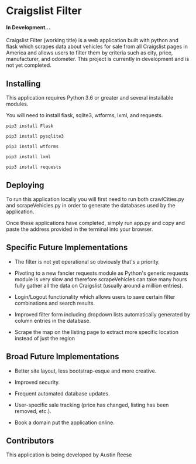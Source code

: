 # Craigslist Filter
#### In Development...

Craigslist Filter (working title) is a web application built with python and flask which scrapes data about vehicles for sale from all Craigslist pages in America and allows users to filter them by criteria such as city, price, manufacturer, and odometer. This project is currently in development and is not yet completed.

## Installing

This application requires Python 3.6 or greater and several installable modules.

You will need to install flask, sqlite3, wtforms, lxml, and requests.

```
pip3 install Flask
```
```
pip3 install pysqlite3
```
```
pip3 install wtforms
```
```
pip3 install lxml
```
```
pip3 install requests
```

## Deploying

To run this application locally you will first need to run both crawlCities.py and scrapeVehicles.py in order to generate the databases used by the application.

Once these applications have completed, simply run app.py and copy and paste the address provided in the terminal into your browser.

## Specific Future Implementations

* The filter is not yet operational so obviously that's a priority.

* Pivoting to a new fancier requests module as Python's generic requests module is very slow and therefore scrapeVehicles can take many hours fully gather all the data on Craigslist (usually around a million entries).

* Login/Logout functionality which allows users to save certain filter combinations and search results.

* Improved filter form including dropdown lists automatically generated by column entries in the database.

* Scrape the map on the listing page to extract more specific location instead of just the region

## Broad Future Implementations

* Better site layout, less bootstrap-esque and more creative.

* Improved security.

* Frequent automated database updates.

* User-specific sale tracking (price has changed, listing has been removed, etc.).

* Book a domain put the application online.

## Contributors

This application is being developed by Austin Reese
